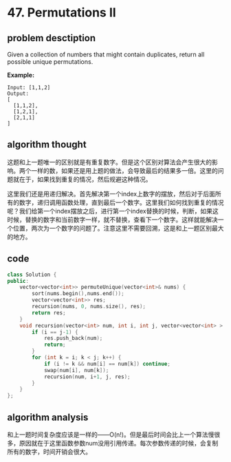 # 47. Permutations II

## problem desctiption

Given a collection of numbers that might contain duplicates, return all possible unique permutations.

**Example:**

```text
Input: [1,1,2]
Output:
[
  [1,1,2],
  [1,2,1],
  [2,1,1]
]
```

## algorithm thought

这题和上一题唯一的区别就是有重复数字。但是这个区别对算法会产生很大的影响。两个一样的数，如果还是用上题的做法，会导致最后的结果多一倍。这里的问题就在于，如果找到重复的情况，然后规避这种情况。

这里我们还是用递归解决。首先解决第一个index上数字的摆放，然后对于后面所有的数字，递归调用函数处理，直到最后一个数字。这里我们如何找到重复的情况呢？我们给第一个index摆放之后，进行第一个index替换的时候，判断，如果这时候，替换的数字和当前数字一样，就不替换，查看下一个数字。这样就能解决一个位置，两次为一个数字的问题了。注意这里不需要回溯，这是和上一题区别最大的地方。

## code

```cpp
class Solution {
public:
    vector<vector<int>> permuteUnique(vector<int>& nums) {
        sort(nums.begin(),nums.end());
        vector<vector<int>> res;
        recursion(nums, 0, nums.size(), res);
        return res;
    }
    void recursion(vector<int> num, int i, int j, vector<vector<int> > &res) {
        if (i == j-1) {
            res.push_back(num);
            return;
        }
        for (int k = i; k < j; k++) {
            if (i != k && num[i] == num[k]) continue;
            swap(num[i], num[k]);
            recursion(num, i+1, j, res);
        }
    }
};
```

## algorithm analysis

和上一题时间复杂度应该是一样的——O\(n!\)。但是最后时间会比上一个算法慢很多，原因就在于这里函数参数num没用引用传递。每次参数传递的时候，会复制所有的数字，时间开销会很大。



